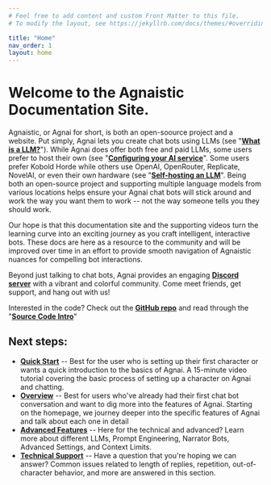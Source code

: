 ```yaml
---
# Feel free to add content and custom Front Matter to this file.
# To modify the layout, see https://jekyllrb.com/docs/themes/#overriding-theme-defaults

title: "Home"
nav_order: 1
layout: home
---
```


# Welcome to the Agnaistic Documentation Site.

Agnaistic, or Agnai for short, is both an open-soource project and a website.  Put simply, Agnai lets you create chat bots using LLMs (see "**[What is a LLM?](/what-is-an-llm)**").  While Agnai does offer both free and paid LLMs, some users prefer to host their own (see "**[Configuring your AI service](/configuring-your-ai-service)**".  Some users prefer Kobold Horde while others use OpenAI, OpenRouter, Replicate, NovelAI, or even their own hardware (see "**[Self-hosting an LLM](/self-hosting-an-llm)**".  Being both an open-source project and supporting multiple language models from various locations helps ensure your Agnai chat bots will stick around and work the way you want them to work -- not the way someone tells you they should work.

Our hope is that this documentation site and the supporting videos turn the learning curve into an exciting journey as you craft intelligent, interactive bots. These docs are here as a resource to the community and will be improved over time in an effort to provide smooth navigation of Agnaistic nuances for compelling bot interactions.

Beyond just talking to chat bots, Agnai provides an engaging **[Discord server](https://agnai.chat/discord)** with a vibrant and colorful community.  Come meet friends, get support, and hang out with us!

Interested in the code? Check out the **[GitHub repo](https://github.com/agnaistic/agnai)** and read through the "**[Source Code Intro](/source-code-intro)**"

## Next steps:
* **[Quick Start](/quick-start)** -- Best for the user who is setting up their first character or wants a quick introduction to the basics of Agnai.  A 15-minute video tutorial covering the basic process of setting up a character on Agnai and chatting.
* **[Overview](/overview)** -- Best for users who've already had their first chat bot conversation and want to dig more into the features of Agnai.  Starting on the homepage, we journey deeper into the specific features of Agnai and talk about each one in detail
* **[Advanced Features](/advanced-features)** -- Here for the technical and advanced?  Learn more about different LLMs, Prompt Engineering, Narrator Bots, Advanced Settings, and Context Limits.
* **[Technical Support](/technical-support)** -- Have a question that you're hoping we can answer?  Common issues related to length of replies, repetition, out-of-character behavior, and more are answered in this section.
